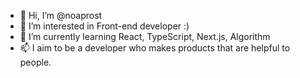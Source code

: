 - 👋 Hi, I’m @noaprost
- 👀 I’m interested in Front-end developer :)
- 🌱 I’m currently learning React, TypeScript, Next.js, Algorithm
- 📫 I aim to be a developer who makes products that are helpful to people.
